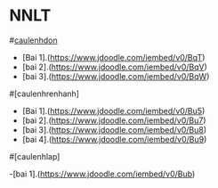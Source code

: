# NNLT
#[caulenhdon](https://hoctructuyencntt.github.io/NNLT/Bai02.html)

- [Bai 1].(https://www.jdoodle.com/iembed/v0/BqT)
- [bai 2].(https://www.jdoodle.com/iembed/v0/BqV)
- [bai 3].(https://www.jdoodle.com/iembed/v0/BqW)

 #[caulenhrenhanh]

- [Bai 1].(https://www.jdoodle.com/iembed/v0/Bu5)
- [bai 2].(https://www.jdoodle.com/iembed/v0/Bu7)
- [bai 3].(https://www.jdoodle.com/iembed/v0/Bu8)
- [bai 4].(https://www.jdoodle.com/iembed/v0/Bu9)

#[caulenhlap]

-[bai 1].(https://www.jdoodle.com/iembed/v0/Bub)

